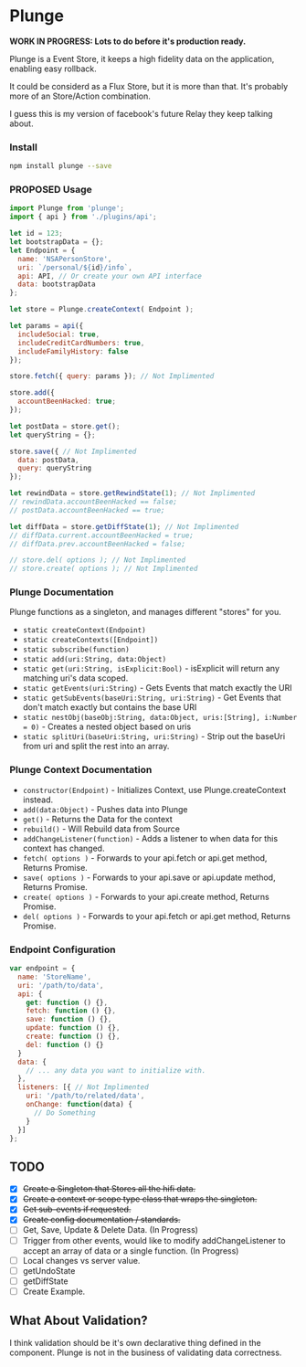 # Plunge

**WORK IN PROGRESS: Lots to do before it's production ready.**

Plunge is a Event Store, it keeps a high fidelity data on the application, enabling easy rollback.

It could be considerd as a Flux Store, but it is more than that.
It's probably more of an Store/Action combination.

I guess this is my version of facebook's future Relay they keep talking about.

### Install
```bash
npm install plunge --save
```

### PROPOSED Usage

```javascript
import Plunge from 'plunge';
import { api } from './plugins/api';

let id = 123;
let bootstrapData = {};
let Endpoint = {
  name: 'NSAPersonStore',
  uri: `/personal/${id}/info`,
  api: API, // Or create your own API interface
  data: bootstrapData
};

let store = Plunge.createContext( Endpoint );

let params = api({
  includeSocial: true,
  includeCreditCardNumbers: true,
  includeFamilyHistory: false
});

store.fetch({ query: params }); // Not Implimented

store.add({
  accountBeenHacked: true;
});

let postData = store.get();
let queryString = {};

store.save({ // Not Implimented
  data: postData,
  query: queryString
});

let rewindData = store.getRewindState(1); // Not Implimented
// rewindData.accountBeenHacked == false;
// postData.accountBeenHacked == true;

let diffData = store.getDiffState(1); // Not Implimented
// diffData.current.accountBeenHacked = true;
// diffData.prev.accountBeenHacked = false;

// store.del( options ); // Not Implimented
// store.create( options ); // Not Implimented
```


### Plunge Documentation
Plunge functions as a singleton, and manages different "stores" for you.
 - ``static createContext(Endpoint)``
 - ``static createContexts([Endpoint])``
 - ``static subscribe(function)``
 - ``static add(uri:String, data:Object)``
 - ``static get(uri:String, isExplicit:Bool)`` - isExplicit will return any matching uri's data scoped.
 - ``static getEvents(uri:String)`` - Gets Events that match exactly the URI
 - ``static getSubEvents(baseUri:String, uri:String)`` - Get Events that don't match exactly but contains the base URI
 - ``static nestObj(baseObj:String, data:Object, uris:[String], i:Number = 0)`` - Creates a nested object based on uris
 - ``static splitUri(baseUri:String, uri:String)`` - Strip out the baseUri from uri and split the rest into an array.

### Plunge Context Documentation
 - ``constructor(Endpoint)`` - Initializes Context, use Plunge.createContext instead.
 - ``add(data:Object)`` - Pushes data into Plunge
 - ``get()`` - Returns the Data for the context
 - ``rebuild()`` - Will Rebuild data from Source
 - ``addChangeListener(function)`` - Adds a listener to when data for this context has changed.
 - ``fetch( options )`` - Forwards to your api.fetch or api.get method, Returns Promise.
 - ``save( options )`` - Forwards to your api.save or api.update method, Returns Promise.
 - ``create( options )`` - Forwards to your api.create method, Returns Promise.
 - ``del( options )`` - Forwards to your api.fetch or api.get method, Returns Promise.

### Endpoint Configuration
```javascript
var endpoint = {
  name: 'StoreName',
  uri: '/path/to/data',
  api: {
    get: function () {},
    fetch: function () {},
    save: function () {},
    update: function () {},
    create: function () {},
    del: function () {}
  }
  data: {
    // ... any data you want to initialize with.
  },
  listeners: [{ // Not Implimented
    uri: '/path/to/related/data',
    onChange: function(data) {
      // Do Something
    }
  }]
};
```

## TODO
- [x] ~~Create a Singleton that Stores all the hifi data.~~
- [x] ~~Create a context or scope type class that wraps the singleton.~~
- [x] ~~Get sub-events if requested.~~
- [x] ~~Create config documentation / standards.~~
- [ ] Get, Save, Update & Delete Data. (In Progress)
- [ ] Trigger from other events, would like to modify addChangeListener to accept an array of data or a single function. (In Progress)
- [ ] Local changes vs server value.
- [ ] getUndoState
- [ ] getDiffState
- [ ] Create Example.

## What About Validation?
I think validation should be it's own declarative thing defined in the component.
Plunge is not in the business of validating data correctness.
